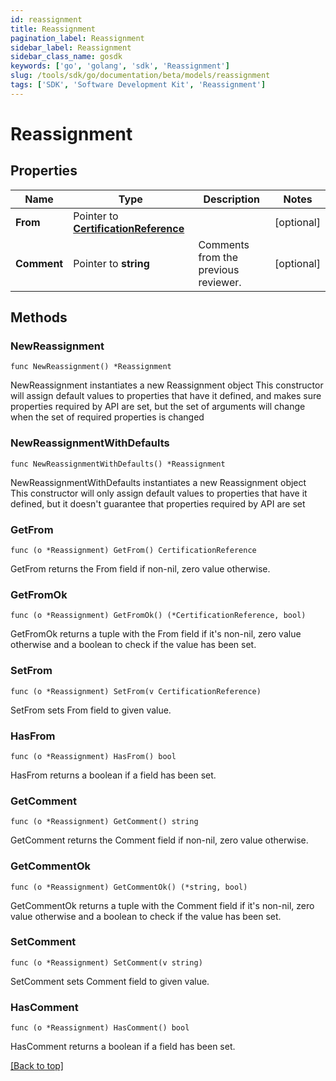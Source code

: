 ```yaml
---
id: reassignment
title: Reassignment
pagination_label: Reassignment
sidebar_label: Reassignment
sidebar_class_name: gosdk
keywords: ['go', 'golang', 'sdk', 'Reassignment'] 
slug: /tools/sdk/go/documentation/beta/models/reassignment
tags: ['SDK', 'Software Development Kit', 'Reassignment']
---
```


# Reassignment

## Properties

Name | Type | Description | Notes
------------ | ------------- | ------------- | -------------
**From** | Pointer to [**CertificationReference**](CertificationReference) |  | [optional] 
**Comment** | Pointer to **string** | Comments from the previous reviewer. | [optional] 

## Methods

### NewReassignment

`func NewReassignment() *Reassignment`

NewReassignment instantiates a new Reassignment object
This constructor will assign default values to properties that have it defined,
and makes sure properties required by API are set, but the set of arguments
will change when the set of required properties is changed

### NewReassignmentWithDefaults

`func NewReassignmentWithDefaults() *Reassignment`

NewReassignmentWithDefaults instantiates a new Reassignment object
This constructor will only assign default values to properties that have it defined,
but it doesn't guarantee that properties required by API are set

### GetFrom

`func (o *Reassignment) GetFrom() CertificationReference`

GetFrom returns the From field if non-nil, zero value otherwise.

### GetFromOk

`func (o *Reassignment) GetFromOk() (*CertificationReference, bool)`

GetFromOk returns a tuple with the From field if it's non-nil, zero value otherwise
and a boolean to check if the value has been set.

### SetFrom

`func (o *Reassignment) SetFrom(v CertificationReference)`

SetFrom sets From field to given value.

### HasFrom

`func (o *Reassignment) HasFrom() bool`

HasFrom returns a boolean if a field has been set.

### GetComment

`func (o *Reassignment) GetComment() string`

GetComment returns the Comment field if non-nil, zero value otherwise.

### GetCommentOk

`func (o *Reassignment) GetCommentOk() (*string, bool)`

GetCommentOk returns a tuple with the Comment field if it's non-nil, zero value otherwise
and a boolean to check if the value has been set.

### SetComment

`func (o *Reassignment) SetComment(v string)`

SetComment sets Comment field to given value.

### HasComment

`func (o *Reassignment) HasComment() bool`

HasComment returns a boolean if a field has been set.


[[Back to top]](#) 


